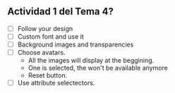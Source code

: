 ## Actividad 1 del Tema 4?

- [ ] Follow your design
- [ ] Custom font and use it
- [ ] Background images and transparencies
- [ ] Choose avatars.
  - All the images will display at the beggining.
  - One is selected, the won't be available anymore
  - Reset button.
- [ ] Use attribute selectectors.